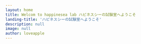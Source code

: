 ```yaml
---
layout: home
title: Welcom to happinesea lab ハピネスシーの試験室へようこそ
landing-title: 'ハピネスシーの試験室へようこそ'
description: null
image: null
author: loveapple
---
```


<!--happinesea policy：<br>
モノやサービスを通じて収益を上げるのではなく、<br>
顧客と豊かさを共感して収益に結びつけることです。
-->
